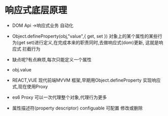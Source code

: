 # 响应式底层原理

- DOM Api ->响应式业务 自动化
- Object.defineProperty(obj,"value",{
    get,
    set
})
    对象上的某个属性的某些行为(get set)进行定义,在完成本来的职责同时,去做响应式(dom)更新,
    这就是响应式
    拦截行为
- 缺点呢?有点麻烦,每次只能定义一个属性
- obj.value
- REACT,VUE 现代前端MVVM 框架,早期用Object.defineProperty
    实现响应式,现在使用Proxy
- es6 Proxy 可以一次代理整个对象,代理行为更多

- 属性描述符(property descriptor)
    configuable 可配置 修改或删除